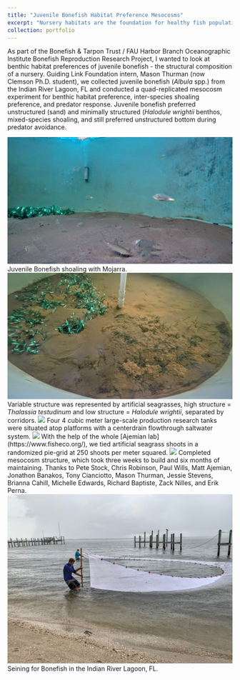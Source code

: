 ```yaml
---
title: "Juvenile Bonefish Habitat Preference Mesocosms"
excerpt: "Nursery habitats are the foundation for healthy fish populations. Experiments to eleucidate nursery habitat preferences (e.g., seagrass, structure) can help to guide protective, restorative, or re-introduction efforts.<br/><img src='/images/Mesocosm.jpg'>"
collection: portfolio
---
```


As part of the Bonefish & Tarpon Trust / FAU Harbor Branch Oceanographic Institute Bonefish Reproduction Research Project, I wanted to look at benthic habitat preferences of juvenile bonefish - the structural composition of a nursery. Guiding Link Foundation intern, Mason Thurman (now Clemson Ph.D. student), we collected juvenile bonefish (<i>Albula</i> spp.) from the Indian River Lagoon, FL and conducted a quad-replicated mesocosm experiment for benthic habitat preference, inter-species shoaling preference, and predator response. Juvenile bonefish preferred unstructured (sand) and minimally structured (<i>Halodule wrightii</i> benthos, mixed-species shoaling, and still preferred unstructured bottom during predator avoidance.

<img src='/images/JuvenileBonefishMesocosm.jpg'>
Juvenile Bonefish shoaling with Mojarra.

<img src='/images/MesocosmOverhead.jpg'>
Variable structure was represented by artificial seagrasses, high structure = <i>Thalassia testudinum</i> and low structure = <i>Halodule wrightii</i>, separated by corridors.

<img src='/images/MesocosmConstruction.jpg'>
Four 4 cubic meter large-scale production research tanks were situated atop platforms with a centerdrain flowthrough saltwater system.

<img src='/images/SeagrassTieing.jpg'>
With the help of the whole [Ajemian lab](https://www.fisheco.org/), we tied artificial seagrass shoots in a randomized pie-grid at 250 shoots per meter squared.

<img src='/images/FinishedMesocosm.jpg'>
Completed mesocosm structure, which took three weeks to build and six months of maintaining. Thanks to Pete Stock, Chris Robinson, Paul Wills, Matt Ajemian, Jonathon Banakos, Tony Cianciotto, Mason Thurman, Jessie Stevens, Brianna Cahill, Michelle Edwards, Richard Baptiste, Zack Nilles, and Erik Perna.

<img src='/images/BeachSeine.jpg'>
Seining for Bonefish in the Indian River Lagoon, FL.
